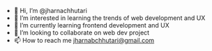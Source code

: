 - 👋 Hi, I’m @jharnachhutari
- 👀 I’m interested in learning the trends of web development and UX
- 🌱 I’m currently learning frontend development and UX
- 💞️ I’m looking to collaborate on web dev project
- 📫 How to reach me jharnabchhutari@gmail.com

<!---
jharnachhutari/jharnachhutari is a ✨ special ✨ repository because its `README.md` (this file) appears on your GitHub profile.
You can click the Preview link to take a look at your changes.
--->

